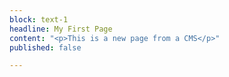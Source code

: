 ```yaml
---
block: text-1
headline: My First Page
content: "<p>This is a new page from a CMS</p>"
published: false

---
```

